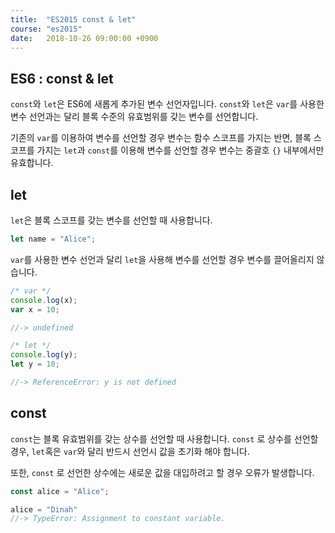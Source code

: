 ```yaml
---
title: 	"ES2015 const & let"
course: "es2015"
date:   2018-10-26 09:00:00 +0900
---
```




## ES6 : const & let

`const`와 `let`은 ES6에 새롭게 추가된 변수 선언자입니다. `const`와 `let`은 `var`를 사용한 변수 선언과는 달리 블록 수준의 유효범위를 갖는 변수를 선언합니다.

기존의 `var`를 이용하여 변수를 선언할 경우 변수는 함수 스코프를 가지는 반면, 블록 스코프를 가지는 `let`과 `const`를 이용해 변수를 선언할 경우 변수는 중괄호 `{}` 내부에서만 유효합니다.



## let

`let`은 블록 스코프를 갖는 변수를 선언할 때 사용합니다.

```js
let name = "Alice";
```



`var`를 사용한 변수 선언과 달리 `let`을 사용해 변수를 선언할 경우 변수를 끌어올리지 않습니다.

```js
/* var */
console.log(x);
var x = 10;

//-> undefined

/* let */
console.log(y);
let y = 10;

//-> ReferenceError: y is not defined
```





## const

`const`는 블록 유효범위를 갖는 상수를 선언할 때 사용합니다. `const` 로 상수를 선언할 경우, `let`혹은 `var`와 달리 반드시 선언시 값을 초기화 해야 합니다. 

또한, `const` 로 선언한 상수에는 새로운 값을 대입하려고 할 경우 오류가 발생합니다.

```js
const alice = "Alice";

alice = "Dinah"
//-> TypeError: Assignment to constant variable.
```

